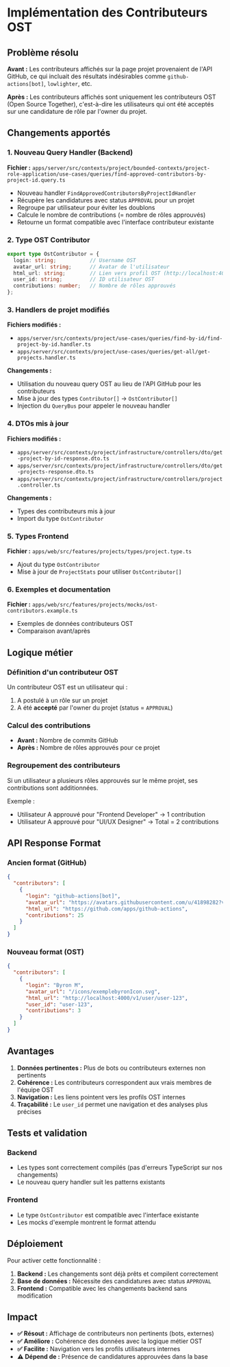 # Implémentation des Contributeurs OST

## Problème résolu

**Avant :** Les contributeurs affichés sur la page projet provenaient de l'API GitHub, ce qui incluait des résultats indésirables comme `github-actions[bot]`, `lowlighter`, etc.

**Après :** Les contributeurs affichés sont uniquement les contributeurs OST (Open Source Together), c'est-à-dire les utilisateurs qui ont été acceptés sur une candidature de rôle par l'owner du projet.

## Changements apportés

### 1. Nouveau Query Handler (Backend)

**Fichier :** `apps/server/src/contexts/project/bounded-contexts/project-role-application/use-cases/queries/find-approved-contributors-by-project-id.query.ts`

- Nouveau handler `FindApprovedContributorsByProjectIdHandler`
- Récupère les candidatures avec status `APPROVAL` pour un projet
- Regroupe par utilisateur pour éviter les doublons
- Calcule le nombre de contributions (= nombre de rôles approuvés)
- Retourne un format compatible avec l'interface contributeur existante

### 2. Type OST Contributor

```typescript
export type OstContributor = {
  login: string;           // Username OST
  avatar_url: string;      // Avatar de l'utilisateur 
  html_url: string;        // Lien vers profil OST (http://localhost:4000/v1/user/:id)
  user_id: string;         // ID utilisateur OST
  contributions: number;   // Nombre de rôles approuvés
};
```

### 3. Handlers de projet modifiés

**Fichiers modifiés :**
- `apps/server/src/contexts/project/use-cases/queries/find-by-id/find-project-by-id.handler.ts`
- `apps/server/src/contexts/project/use-cases/queries/get-all/get-projects.handler.ts`

**Changements :**
- Utilisation du nouveau query OST au lieu de l'API GitHub pour les contributeurs
- Mise à jour des types `Contributor[]` → `OstContributor[]`
- Injection du `QueryBus` pour appeler le nouveau handler

### 4. DTOs mis à jour

**Fichiers modifiés :**
- `apps/server/src/contexts/project/infrastructure/controllers/dto/get-project-by-id-response.dto.ts`
- `apps/server/src/contexts/project/infrastructure/controllers/dto/get-projects-response.dto.ts`
- `apps/server/src/contexts/project/infrastructure/controllers/project.controller.ts`

**Changements :**
- Types des contributeurs mis à jour
- Import du type `OstContributor`

### 5. Types Frontend

**Fichier :** `apps/web/src/features/projects/types/project.type.ts`

- Ajout du type `OstContributor`
- Mise à jour de `ProjectStats` pour utiliser `OstContributor[]`

### 6. Exemples et documentation

**Fichier :** `apps/web/src/features/projects/mocks/ost-contributors.example.ts`

- Exemples de données contributeurs OST
- Comparaison avant/après

## Logique métier

### Définition d'un contributeur OST

Un contributeur OST est un utilisateur qui :
1. A postulé à un rôle sur un projet
2. A été **accepté** par l'owner du projet (status = `APPROVAL`)

### Calcul des contributions

- **Avant :** Nombre de commits GitHub
- **Après :** Nombre de rôles approuvés pour ce projet

### Regroupement des contributeurs

Si un utilisateur a plusieurs rôles approuvés sur le même projet, ses contributions sont additionnées.

Exemple :
- Utilisateur A approuvé pour "Frontend Developer" → 1 contribution
- Utilisateur A approuvé pour "UI/UX Designer" → Total = 2 contributions

## API Response Format

### Ancien format (GitHub)
```json
{
  "contributors": [
    {
      "login": "github-actions[bot]",
      "avatar_url": "https://avatars.githubusercontent.com/u/41898282?v=4",
      "html_url": "https://github.com/apps/github-actions", 
      "contributions": 25
    }
  ]
}
```

### Nouveau format (OST)
```json
{
  "contributors": [
    {
      "login": "Byron M",
      "avatar_url": "/icons/exemplebyronIcon.svg",
      "html_url": "http://localhost:4000/v1/user/user-123",
      "user_id": "user-123",
      "contributions": 3
    }
  ]
}
```

## Avantages

1. **Données pertinentes :** Plus de bots ou contributeurs externes non pertinents
2. **Cohérence :** Les contributeurs correspondent aux vrais membres de l'équipe OST
3. **Navigation :** Les liens pointent vers les profils OST internes 
4. **Traçabilité :** Le `user_id` permet une navigation et des analyses plus précises

## Tests et validation

### Backend
- Les types sont correctement compilés (pas d'erreurs TypeScript sur nos changements)
- Le nouveau query handler suit les patterns existants

### Frontend  
- Le type `OstContributor` est compatible avec l'interface existante
- Les mocks d'exemple montrent le format attendu

## Déploiement

Pour activer cette fonctionnalité :

1. **Backend :** Les changements sont déjà prêts et compilent correctement
2. **Base de données :** Nécessite des candidatures avec status `APPROVAL` 
3. **Frontend :** Compatible avec les changements backend sans modification

## Impact

- **✅ Résout :** Affichage de contributeurs non pertinents (bots, externes)
- **✅ Améliore :** Cohérence des données avec la logique métier OST
- **✅ Facilite :** Navigation vers les profils utilisateurs internes
- **⚠️ Dépend de :** Présence de candidatures approuvées dans la base